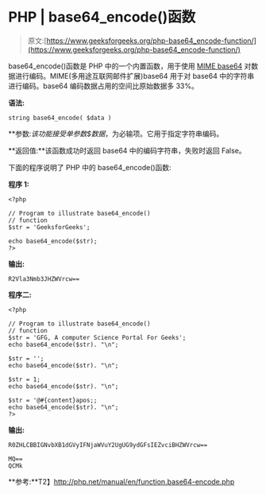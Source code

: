 # PHP | base64_encode()函数

> 原文:[https://www.geeksforgeeks.org/php-base64_encode-function/](https://www.geeksforgeeks.org/php-base64_encode-function/)

base64_encode()函数是 PHP 中的一个内置函数，用于使用 [MIME base64](https://en.wikipedia.org/wiki/Base64#MIME) 对数据进行编码。MIME(多用途互联网邮件扩展)base64 用于对 base64 中的字符串进行编码。base64 编码数据占用的空间比原始数据多 33%。

**语法:**

```
string base64_encode( $data )
```

**参数:**该功能接受单参数*$数据*，为必输项。它用于指定字符串编码。

**返回值:**该函数成功时返回 base64 中的编码字符串，失败时返回 False。

下面的程序说明了 PHP 中的 base64_encode()函数:

**程序 1:**

```
<?php

// Program to illustrate base64_encode()
// function
$str = 'GeeksforGeeks';

echo base64_encode($str);
?>
```

**输出:**

```
R2Vla3Nmb3JHZWVrcw==

```

**程序二:**

```
<?php

// Program to illustrate base64_encode()
// function
$str = 'GFG, A computer Science Portal For Geeks';
echo base64_encode($str). "\n";

$str = '';
echo base64_encode($str). "\n";

$str = 1;
echo base64_encode($str). "\n";

$str = '@#{content}apos;;
echo base64_encode($str). "\n";
?>
```

**输出:**

```
R0ZHLCBBIGNvbXB1dGVyIFNjaWVuY2UgUG9ydGFsIEZvciBHZWVrcw==

MQ==
QCMk

```

**参考:**T2】http://php.net/manual/en/function.base64-encode.php